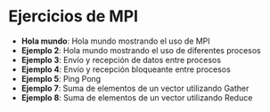 Ejercicios de MPI
=================


- **Hola mundo**: Hola mundo mostrando el uso de MPI
- **Ejemplo 2**: Hola mundo mostrando el uso de diferentes procesos
- **Ejemplo 3**: Envío y recepción de datos entre procesos
- **Ejemplo 4**: Envío y recepción bloqueante entre procesos
- **Ejemplo 5**: Ping Pong
- **Ejemplo 7**: Suma de elementos de un vector utilizando Gather
- **Ejemplo 8**: Suma de elementos de un vector utilizando Reduce
